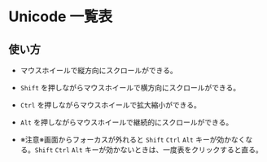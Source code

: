 # Unicode 一覧表

## 使い方

- マウスホイールで縦方向にスクロールができる。

- `Shift` を押しながらマウスホイールで横方向にスクロールができる。

- `Ctrl` を押しながらマウスホイールで拡大縮小ができる。

- `Alt` を押しながらマウスホイールで継続的にスクロールができる。

- ※注意※画面からフォーカスが外れると `Shift` `Ctrl` `Alt` キーが効かなくなる。`Shift` `Ctrl` `Alt` キーが効かないときは、一度表をクリックすると直る。

